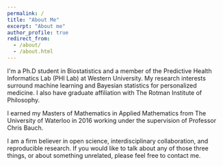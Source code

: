 ```yaml
---
permalink: /
title: "About Me"
excerpt: "About me"
author_profile: true
redirect_from:
  - /about/
  - /about.html
---
```


I'm a Ph.D student in Biostatistics and a member of the Predictive Health Informatics Lab (PHI Lab) at Western University.  My research interests surround machine learning and Bayesian statistics for personalized medicine.  I also have graduate affiliation with The Rotman Institute of Philosophy.

I earned my Masters of Mathematics in Applied Mathematics from The University of Waterloo in 2016 working under the supervision of Professor Chris Bauch.

I am a firm believer in open science, interdisciplinary collaboration, and reproducible research.  If you would like to talk about any of those three things, or about something unrelated, please feel free to contact me.
